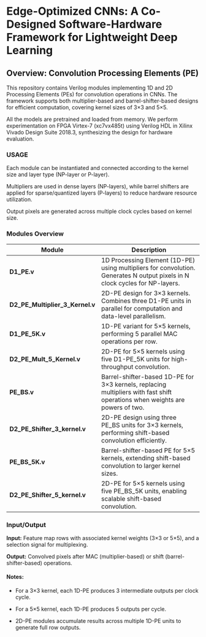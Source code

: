 # Edge-Optimized CNNs: A Co-Designed Software-Hardware Framework for Lightweight Deep Learning

## Overview: Convolution Processing Elements (PE) 
This repository contains Verilog modules implementing 1D and 2D Processing Elements (PEs) for convolution operations in CNNs. The framework supports both multiplier-based and barrel-shifter-based designs for efficient computation, covering kernel sizes of 3×3 and 5×5.

All the models are pretrained and loaded from memory. We perform experimentation on FPGA Virtex-7 (xc7vx485t) using Verilog HDL in Xilinx Vivado Design Suite 2018.3, synthesizing the design for hardware evaluation.
### USAGE 

Each module can be instantiated and connected according to the kernel size and layer type (NP-layer or P-layer).

Multipliers are used in dense layers (NP-layers), while barrel shifters are applied for sparse/quantized layers (P-layers) to reduce hardware resource utilization.

Output pixels are generated across multiple clock cycles based on kernel size.

### Modules Overview

| Module                              | Description                                                                                                                  |
| ----------------------------------- | ---------------------------------------------------------------------------------------------------------------------------- |
| **D1\_PE.v**                        | 1D Processing Element (1D-PE) using multipliers for convolution. Generates N output pixels in N clock cycles for NP-layers.  |
| **D2\_PE\_Multiplier\_3\_Kernel.v** | 2D-PE design for 3×3 kernels. Combines three D1-PE units in parallel for computation and data-level parallelism.            |
| **D1\_PE\_5K.v**                    | 1D-PE variant for 5×5 kernels, performing 5 parallel MAC operations per row.                                                 |
| **D2\_PE\_Mult\_5\_Kernel.v**       | 2D-PE for 5×5 kernels using five D1-PE\_5K units for high-throughput convolution.                                            |
| **PE\_BS.v**                        | Barrel-shifter-based 1D-PE for 3×3 kernels, replacing multipliers with fast shift operations when weights are powers of two. |
| **D2\_PE\_Shifter\_3\_kernel.v**    | 2D-PE design using three PE\_BS units for 3×3 kernels, performing shift-based convolution efficiently.                       |
| **PE\_BS\_5K.v**                    | Barrel-shifter-based PE for 5×5 kernels, extending shift-based convolution to larger kernel sizes.                           |
| **D2\_PE\_Shifter\_5\_kernel.v**    | 2D-PE for 5×5 kernels using five PE\_BS\_5K units, enabling scalable shift-based convolution.                                |


### Input/Output

**Input:** Feature map rows with associated kernel weights (3×3 or 5×5), and a selection signal for multiplexing.

**Output:** Convolved pixels after MAC (multiplier-based) or shift (barrel-shifter-based) operations.

#### Notes:

- For a 3×3 kernel, each 1D-PE produces 3 intermediate outputs per clock cycle.

- For a 5×5 kernel, each 1D-PE produces 5 outputs per cycle.

- 2D-PE modules accumulate results across multiple 1D-PE units to generate full row outputs.
